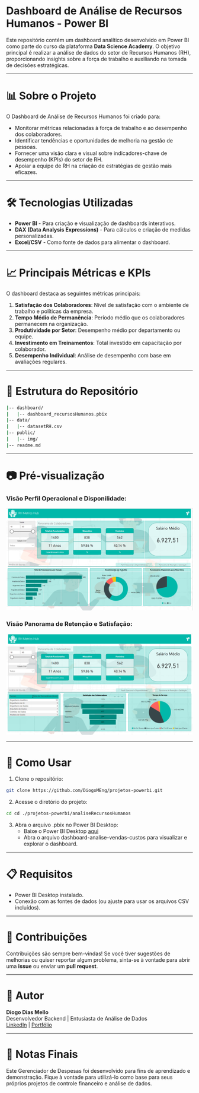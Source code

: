 # Dashboard de Análise de Recursos Humanos - Power BI

Este repositório contém um dashboard analítico desenvolvido em Power BI como parte do curso da plataforma **Data Science Academy**. O objetivo principal é realizar a análise de dados do setor de Recursos Humanos (RH), proporcionando insights sobre a força de trabalho e auxiliando na tomada de decisões estratégicas.

---

# 📊 Sobre o Projeto

O Dashboard de Análise de Recursos Humanos foi criado para:

- Monitorar métricas relacionadas à força de trabalho e ao desempenho dos colaboradores.
- Identificar tendências e oportunidades de melhoria na gestão de pessoas.
- Fornecer uma visão clara e visual sobre indicadores-chave de desempenho (KPIs) do setor de RH.
- Apoiar a equipe de RH na criação de estratégias de gestão mais eficazes.

---

# 🛠️ Tecnologias Utilizadas

- **Power BI** - Para criação e visualização de dashboards interativos.
- **DAX (Data Analysis Expressions)** - Para cálculos e criação de medidas personalizadas.
- **Excel/CSV** - Como fonte de dados para alimentar o dashboard.

---

# 📈 Principais Métricas e KPIs

O dashboard destaca as seguintes métricas principais:

1. **Satisfação dos Colaboradores**: Nível de satisfação com o ambiente de trabalho e políticas da empresa.
2. **Tempo Médio de Permanência**: Período médio que os colaboradores permanecem na organização.
3. **Produtividade por Setor**: Desempenho médio por departamento ou equipe.
4. **Investimento em Treinamentos**: Total investido em capacitação por colaborador.
5. **Desempenho Individual**: Análise de desempenho com base em avaliações regulares.

---

# 📂 Estrutura do Repositório

```bash
|-- dashboard/
|   |-- dashboard_recursosHumanos.pbix
|-- data/
|   |-- datasetRH.csv
|-- public/
|   |-- img/
|-- readme.md
```

---

# 📷 Pré-visualização

### Visão Perfil Operacional e Disponilidade:

![alt text](public/img/perfil_operacional_disponibilidade.png)

### Visão Panorama de Retenção e Satisfação:

![alt text](public/img/panorama_retencao_satisfacao.png)

---

# 🚀 Como Usar

1. Clone o repositório:

```bash
git clone https://github.com/DiogoMEng/projetos-powerbi.git
```

2. Acesse o diretório do projeto:

```bash
cd cd ./projetos-powerbi/analiseRecursosHumanos
```

3. Abra o arquivo .pbix no Power BI Desktop:
   - Baixe o Power BI Desktop <a href="https://www.microsoft.com/pt-br/download/details.aspx?id=58494">aqui</a>
   - Abra o arquivo dashboard-analise-vendas-custos para visualizar e explorar o dashboard.

---

# 📋 Requisitos

- Power BI Desktop instalado.
- Conexão com as fontes de dados (ou ajuste para usar os arquivos CSV incluídos).

---

# 🤝 Contribuições

Contribuições são sempre bem-vindas! Se você tiver sugestões de melhorias ou quiser reportar algum problema, sinta-se à vontade para abrir uma **issue** ou enviar um **pull request**.

---

# 👤 Autor

**Diogo Dias Mello**  
Desenvolvedor Backend | Entusiasta de Análise de Dados  
[LinkedIn](www.linkedin.com/in/diogo-meng) | [Portfólio](https://diogomello-dev.netlify.app)

---

# 📝 Notas Finais

Este Gerenciador de Despesas foi desenvolvido para fins de aprendizado e demonstração. Fique à vontade para utilizá-lo como base para seus próprios projetos de controle financeiro e análise de dados.
